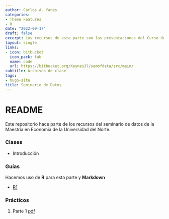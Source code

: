 ```yaml
---
author: Carlos A. Yanes
categories:
- Theme Features
- R
date: "2022-09-17"
draft: false
excerpt: Los recursos de esta parte son las presentaciones del Curso de *Ciencia de datos para la toma de decisiones en economía* del seminario de datos de la Universidad del Norte y el Departamento de economía
layout: single
links:
- icon: bitbucket
  icon_pack: fab
  name: code
  url: https://bitbucket.org/Keynes37/semofdata/src/main/
subtitle: Archivos de clase
tags:
- hugo-site
title: Seminario de Datos
---
```


# README #

Este repositorio hace parte de los recursos del seminario de datos de la Maestría en Economía de la Universidad del Norte.

### Clases ###

* Introducción

### Guías ###

Hacemos uso de **R** para esta parte y **Markdown**

* [R1](https://bb.githack.com/Keynes37/semofdata/raw/main/Clases/class01.html)

### Prácticos ###

1. Parte 1 [pdf](https://bb.githack.com/Keynes37/semofdata/raw/main/Practicos-clase/Practico01.pdf)